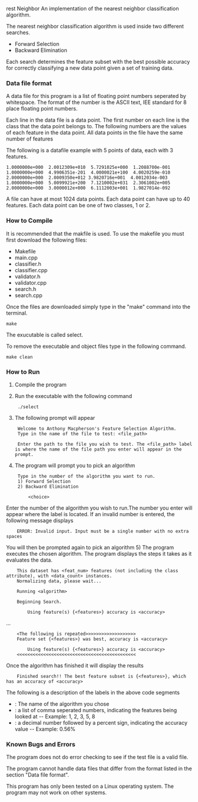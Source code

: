 rest Neighbor
An implementation of the nearest neighbor classification algorithm.

The nearest neighbor classification algorithm is used inside two different searches.
- Forward Selection
- Backward Elimination

Each search determines the feature subset with the best possible accuracy for correctly classifying a new data point given a set of training data.

### Data file format
A data file for this program is a list of floating point numbers seperated by whitespace. The format of the number is the ASCII text, IEE standard for 8 place floating point numbers.

Each line in the data file is a data point. The first number on each line is the class that the data point belongs to. The following numbers are the values of each feature in the data point. All data points in the file have the same number of features

The following is a datafile example with 5 points of data, each with 3 features.

	1.0000000e+000  2.0012309e+010  5.7291025e+000  1.2088700e-001
	1.0000000e+000  4.9906351e-201  4.0000021e+100  4.0020259e-010 
	2.0000000e+000  2.0009350e+012 3.9820716e+001  4.0012034e-003 
	1.0000000e+000  5.0099921e+200  7.1210002e+031  2.3061002e+005
	2.0000000e+000  3.0000012e+000  6.1112003e+001  1.9827014e-092

A file can have at most 1024 data points. Each data point can have up to 40 features. Each data point can be one of two classes, 1 or 2.

### How to Compile
It is recommended that the makfile is used.
To use the makefile you must first download the following files:
- Makefile
- main.cpp
- classifier.h
- classifier.cpp
- validator.h
- validator.cpp
- search.h
- search.cpp

Once the files are downloaded simply type in the "make" command into the terminal.

	make

The exucutable is called select.

To remove the executable and object files type in the following command.

	make clean

### How to Run 
1) Compile the program
2) Run the executable with the following command

		./select
3) The following prompt will appear

		Welcome to Anthony Macpherson's Feature Selection Algorithm.
		Type in the name of the file to test: <file_path>

		Enter the path to the file you wish to test. The <file_path> label is where the name of the file path you enter will appear in the prompt.
4) The program will prompt you to pick an algorithm

		Type in the number of the algorithm you want to run.
		1) Forward Selection
		2) Backward Elimination

			<choice>

Enter the number of the algorithm you wish to run.The number you enter will appear where the <choice> label is located. If an invalid number is entered, the following message displays

		ERROR: Invalid input. Input must be a single number with no extra spaces

You will then be prompted again to pick an algorithm
5) The program executes the chosen algorithm. The program displays the steps it takes as it evaluates the data.

		This dataset has <feat_num> features (not including the class attribute), with <data_count> instances.
		Normalizing data, please wait...

		Running <algorithm>

		Beginning Search.

			Using feature(s) {<features>} accuracy is <accuracy>
...

		<The following is repeated>>>>>>>>>>>>>>>>>>>
		Feature set {<features>} was best, accuracy is <accuracy>

			Using feature(s) {<features>} accuracy is <accuracy>
		<<<<<<<<<<<<<<<<<<<<<<<<<<<<<<<<<<<<<<<<<<<<<

Once the algorithm has finished it will display the results

		Finished search!! The best feature subset is {<features>}, which has an accuracy of <accuracy> 

The following is a description of the labels in the above code segments
- <algorithm>: The name of the algorithm you chose
- <features>: a list of comma seperated numbers, indicating the features being looked at
-- Example: 1, 2, 3, 5, 8
- <accuracy>: a decimal number followed by a percent sign, indicating the accuracy value
-- Example: 0.56%

### Known Bugs and Errors
The program does not do error checking to see if the test file is a valid file. 

The program cannot handle data files that differ from the format listed in the section "Data file format".

This program has only been tested on a Linux operating system. The program may not work on other systems.
